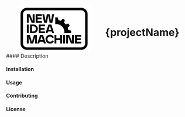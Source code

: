 <div style="display:flex; justify-content:center;align-items:center; width:100%;gap:40px">

<img src="logo.png" width="200"  align="left" />
<h1>{projectName}</h1>
</div>
#### Description

#### Installation

#### Usage

#### Contributing

#### License
